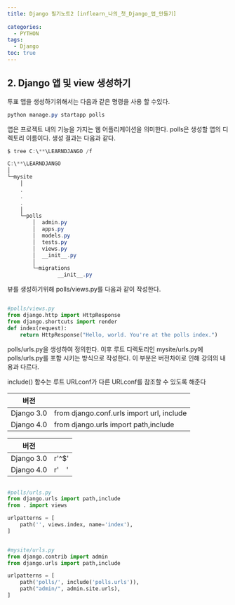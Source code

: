 ```yaml
---
title: Django 필기노트2 [inflearn_나의_첫_Django_앱_만들기]
 
categories:
  - PYTHON
tags:
  - Django
toc: true
---
```


## 2. Django 앱 및 view 생성하기

투표 앱을 생성하기위해서는 다음과 같은 명령을 사용 할 수있다.

~~~powershell
python manage.py startapp polls
~~~

앱은 프로젝트 내의 기능을 가지는 웹 어플리케이션을 의미한다.
polls은 생성할 앱의 디렉토리 이름이다. 생성 결과는 다음과 같다.

~~~powershell
$ tree C:\**\LEARNDJANGO /f

C:\**\LEARNDJANGO
│
└─mysite
    │  
    .
    .
    .
    │         
    └─polls
        │  admin.py
        │  apps.py
        │  models.py
        │  tests.py
        │  views.py
        │  __init__.py
        │
        └─migrations
                __init__.py
~~~

뷰를 생성하기위해 polls/views.py를 다음과 같이 작성한다.

~~~python

#polls/views.py
from django.http import HttpResponse
from django.shortcuts import render
def index(request):
    return HttpResponse("Hello, world. You're at the polls index.")

~~~

polls/urls.py을 생성하여 정의한다. 이후 루트 디렉토리인 mysite/urls.py에 polls/urls.py를 포함 시키는 방식으로 작성한다. 이 부분은 버전차이로 인해 강의의 내용과 다르다.  

include() 함수는 루트 URLconf가 다른 URLconf를 참조할 수 있도록 해준다

|버전||
|-|-|
|Django 3.0|from django.conf.urls import url, include|
|Django 4.0|from django.urls import path,include|

|버전||
|-|-|
|Django 3.0|r'^$'|
|Django 4.0|r'&nbsp;&nbsp;&nbsp;&nbsp;'|

~~~python

#polls/urls.py
from django.urls import path,include
from . import views

urlpatterns = [
    path('', views.index, name='index'), 
]

~~~

~~~python

#mysite/urls.py
from django.contrib import admin
from django.urls import path,include

urlpatterns = [
    path('polls/', include('polls.urls')),
    path("admin/", admin.site.urls),
]

~~~
